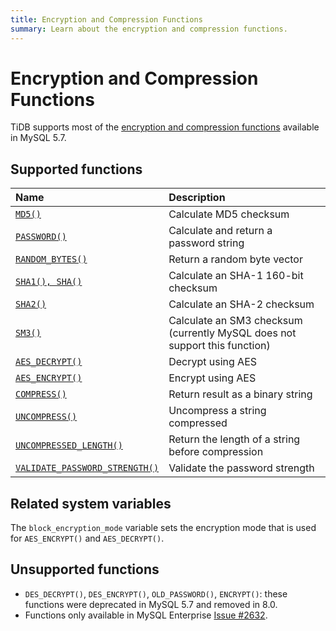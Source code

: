 ```yaml
---
title: Encryption and Compression Functions
summary: Learn about the encryption and compression functions.
---
```


# Encryption and Compression Functions

TiDB supports most of the [encryption and compression functions](https://dev.mysql.com/doc/refman/5.7/en/encryption-functions.html) available in MySQL 5.7.

## Supported functions

| Name                                                                                                                                               | Description                                       |
|:------------------------------------------------------------------------------------------------------------------------------------------------------|:--------------------------------------------------|
| [`MD5()`](https://dev.mysql.com/doc/refman/5.7/en/encryption-functions.html#function_md5)                                                             | Calculate MD5 checksum                            |
| [`PASSWORD()`](https://dev.mysql.com/doc/refman/5.7/en/encryption-functions.html#function_password)                                | Calculate and return a password string            |
| [`RANDOM_BYTES()`](https://dev.mysql.com/doc/refman/5.7/en/encryption-functions.html#function_random-bytes)                                           | Return a random byte vector                       |
| [`SHA1(), SHA()`](https://dev.mysql.com/doc/refman/5.7/en/encryption-functions.html#function_sha1)                                                    | Calculate an SHA-1 160-bit checksum               |
| [`SHA2()`](https://dev.mysql.com/doc/refman/5.7/en/encryption-functions.html#function_sha2)                                                           | Calculate an SHA-2 checksum                       |
| [`SM3()`](https://en.wikipedia.org/wiki/SM3_(hash_function))                                                    | Calculate an SM3 checksum (currently MySQL does not support this function)                      |
| [`AES_DECRYPT()`](https://dev.mysql.com/doc/refman/5.7/en/encryption-functions.html#function_aes-decrypt)                                             | Decrypt using AES                                 |
| [`AES_ENCRYPT()`](https://dev.mysql.com/doc/refman/5.7/en/encryption-functions.html#function_aes-encrypt)                                             | Encrypt using AES                                 |
| [`COMPRESS()`](https://dev.mysql.com/doc/refman/5.7/en/encryption-functions.html#function_compress)                                                   | Return result as a binary string                  |
| [`UNCOMPRESS()`](https://dev.mysql.com/doc/refman/5.7/en/encryption-functions.html#function_uncompress)                                               | Uncompress a string compressed                    |
| [`UNCOMPRESSED_LENGTH()`](https://dev.mysql.com/doc/refman/5.7/en/encryption-functions.html#function_uncompressed-length)                             | Return the length of a string before compression  |
| [`VALIDATE_PASSWORD_STRENGTH()`](https://dev.mysql.com/doc/refman/5.7/en/encryption-functions.html#function_validate-password-strength) | Validate the password strength |

## Related system variables

The `block_encryption_mode` variable sets the encryption mode that is used for `AES_ENCRYPT()` and `AES_DECRYPT()`.

## Unsupported functions

* `DES_DECRYPT()`, `DES_ENCRYPT()`, `OLD_PASSWORD()`, `ENCRYPT()`: these functions were deprecated in MySQL 5.7 and removed in 8.0.
* Functions only available in MySQL Enterprise [Issue #2632](https://github.com/pingcap/tidb/issues/2632).
